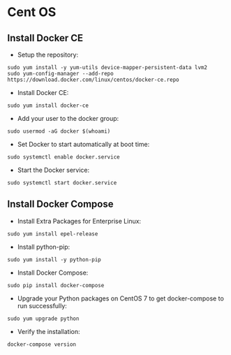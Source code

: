 # Cent OS
## Install Docker CE
* Setup the repository:
```
sudo yum install -y yum-utils device-mapper-persistent-data lvm2
sudo yum-config-manager --add-repo https://download.docker.com/linux/centos/docker-ce.repo
```

* Install Docker CE:
```
sudo yum install docker-ce
```

* Add your user to the docker group:
```
sudo usermod -aG docker $(whoami)
```

* Set Docker to start automatically at boot time:
```
sudo systemctl enable docker.service
```

* Start the Docker service:
```
sudo systemctl start docker.service
```

## Install Docker Compose

* Install Extra Packages for Enterprise Linux:
```
sudo yum install epel-release
```

* Install python-pip:
```
sudo yum install -y python-pip
```


* Install Docker Compose:
```
sudo pip install docker-compose
```

* Upgrade your Python packages on CentOS 7 to get docker-compose to run successfully:
```
sudo yum upgrade python
```

* Verify the installation:
```
docker-compose version
```
